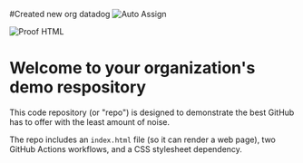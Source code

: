#Created new org
datadog
![Auto Assign](https://github.com/sample9945/demo-repository/actions/workflows/auto-assign.yml/badge.svg)

![Proof HTML](https://github.com/sample9945/demo-repository/actions/workflows/proof-html.yml/badge.svg)

# Welcome to your organization's demo respository
This code repository (or "repo") is designed to demonstrate the best GitHub has to offer with the least amount of noise.

The repo includes an `index.html` file (so it can render a web page), two GitHub Actions workflows, and a CSS stylesheet dependency.
